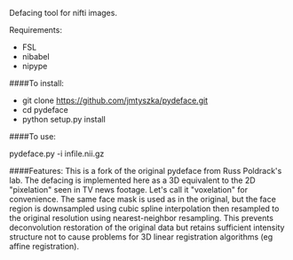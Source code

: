 Defacing tool for nifti images.  

Requirements:
- FSL
- nibabel
- nipype

####To install:

* git clone https://github.com/jmtyszka/pydeface.git
* cd pydeface
* python setup.py install

####To use:

pydeface.py -i infile.nii.gz

####Features:
This is a fork of the original pydeface from Russ Poldrack's lab. The defacing is implemented here as a 3D equivalent to the 2D "pixelation" seen in TV news footage. Let's call it "voxelation" for convenience. The same face mask is used as in the original, but the face region is downsampled using cubic spline interpolation then resampled to the original resolution using nearest-neighbor resampling. This prevents deconvolution restoration of the original data but retains sufficient intensity structure not to cause problems for 3D linear registration algorithms (eg affine registration).
